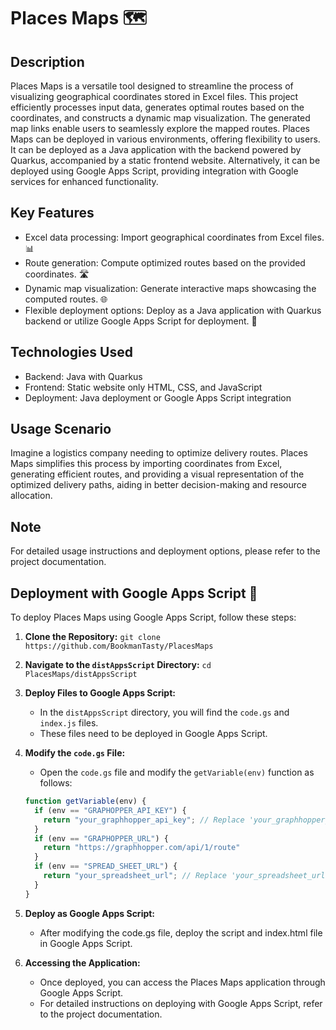 # Places Maps 🗺️

## Description
Places Maps is a versatile tool designed to streamline the process of visualizing geographical coordinates stored in Excel files. This project efficiently processes input data, generates optimal routes based on the coordinates, and constructs a dynamic map visualization. The generated map links enable users to seamlessly explore the mapped routes. Places Maps can be deployed in various environments, offering flexibility to users. It can be deployed as a Java application with the backend powered by Quarkus, accompanied by a static frontend website. Alternatively, it can be deployed using Google Apps Script, providing integration with Google services for enhanced functionality.

## Key Features
- Excel data processing: Import geographical coordinates from Excel files. 📊
- Route generation: Compute optimized routes based on the provided coordinates. 🛣️
- Dynamic map visualization: Generate interactive maps showcasing the computed routes. 🌐
- Flexible deployment options: Deploy as a Java application with Quarkus backend or utilize Google Apps Script for deployment. 🚀

## Technologies Used
- Backend: Java with Quarkus
- Frontend: Static website only HTML, CSS, and JavaScript
- Deployment: Java deployment or Google Apps Script integration

## Usage Scenario
Imagine a logistics company needing to optimize delivery routes. Places Maps simplifies this process by importing coordinates from Excel, generating efficient routes, and providing a visual representation of the optimized delivery paths, aiding in better decision-making and resource allocation.

## Note
For detailed usage instructions and deployment options, please refer to the project documentation.

## Deployment with Google Apps Script 🚀

To deploy Places Maps using Google Apps Script, follow these steps:

1. **Clone the Repository:** 
   `git clone https://github.com/BookmanTasty/PlacesMaps`

2. **Navigate to the `distAppsScript` Directory:**
   `cd PlacesMaps/distAppsScript`

3. **Deploy Files to Google Apps Script:**
   - In the `distAppsScript` directory, you will find the `code.gs` and `index.js` files. 
   - These files need to be deployed in Google Apps Script.

4. **Modify the `code.gs` File:**
   - Open the `code.gs` file and modify the `getVariable(env)` function as follows:

   ```javascript
   function getVariable(env) {
     if (env == "GRAPHOPPER_API_KEY") {
       return "your_graphhopper_api_key"; // Replace 'your_graphhopper_api_key' with your GraphHopper API key get it from https://www.graphhopper.com/
     }
     if (env == "GRAPHOPPER_URL") {
       return "https://graphhopper.com/api/1/route"
     }
     if (env == "SPREAD_SHEET_URL") {
       return "your_spreadsheet_url"; // Replace 'your_spreadsheet_url' with the URL of your Google Sheets file example: https://docs.google.com/spreadsheets/d/your_spreadsheet_id/edit
     }
   }
    ```
5. **Deploy as Google Apps Script:**
   - After modifying the code.gs file, deploy the script and index.html file in Google Apps Script.

6. **Accessing the Application:**
   - Once deployed, you can access the Places Maps application through Google Apps Script.
    - For detailed instructions on deploying with Google Apps Script, refer to the project documentation.

